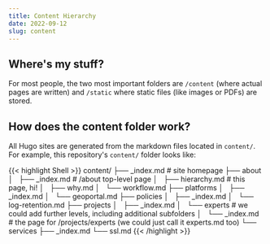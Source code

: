 ```yaml
---
title: Content Hierarchy
date: 2022-09-12
slug: content
---
```

<!---or, if you would, hier(7)-->
## Where's my stuff?

For most people, the two most important folders are `/content` (where actual pages are written) and `/static` where static files (like images or PDFs) are stored.


## How does the content folder work?

All Hugo sites are generated from the markdown files located in `content/`. For example, this repository's `content/` folder looks like:

{{< highlight Shell >}}
content/
├── _index.md # site homepage
├── about 
│   ├── _index.md # /about top-level page
│   ├── hierarchy.md # this page, hi!
│   ├── why.md 
│   └── workflow.md
├── platforms
│   ├── _index.md
│   └── geoportal.md
├── policies
│   ├── _index.md
│   └── log-retention.md
├── projects
│   ├── _index.md
│   └── experts # we could add further levels, including additional subfolders
│       └── _index.md # the page for /projects/experts (we could just call it experts.md too)
└── services
    ├── _index.md
    └── ssl.md
{{< /highlight >}}


